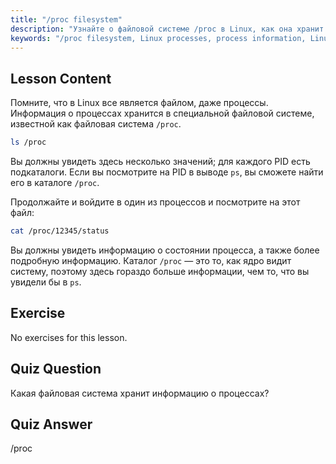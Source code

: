 ```yaml
---
title: "/proc filesystem"
description: "Узнайте о файловой системе /proc в Linux, как она хранит информацию о процессах и ее структуру. Изучите детали процессов с помощью этого важного руководства по Linux."
keywords: "/proc filesystem, Linux processes, process information, Linux tutorial, beginner Linux, Linux guide"
---
```


## Lesson Content

Помните, что в Linux все является файлом, даже процессы. Информация о процессах хранится в специальной файловой системе, известной как файловая система `/proc`.

```bash
ls /proc
```

Вы должны увидеть здесь несколько значений; для каждого PID есть подкаталоги. Если вы посмотрите на PID в выводе `ps`, вы сможете найти его в каталоге `/proc`.

Продолжайте и войдите в один из процессов и посмотрите на этот файл:

```bash
cat /proc/12345/status
```

Вы должны увидеть информацию о состоянии процесса, а также более подробную информацию. Каталог `/proc` — это то, как ядро видит систему, поэтому здесь гораздо больше информации, чем то, что вы увидели бы в `ps`.

## Exercise

No exercises for this lesson.

## Quiz Question

Какая файловая система хранит информацию о процессах?

## Quiz Answer

/proc

